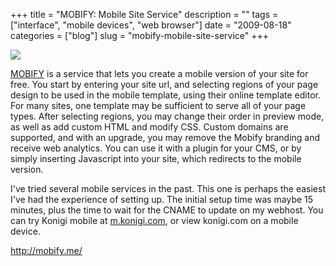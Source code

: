 +++
title = "MOBIFY: Mobile Site Service"
description = ""
tags = ["interface", "mobile devices", "web browser"]
date = "2009-08-18"
categories = ["blog"]
slug = "mobify-mobile-site-service"
+++



  <div class="notebook-screenshot"><a href="http://mobify.me/"><img src="/media/bluga/wt4a8aa8ef98434.jpg"/></a></div><p><a href="http://mobify.me/">MOBIFY</a> is a service that lets you create a mobile version of your site for free.  You start by entering your site url, and selecting regions of your page design to be used in the mobile template, using their online template editor. For many sites, one template may be sufficient to serve all of your page types. After selecting regions, you may change their order in preview mode, as well as add custom HTML and modify CSS. Custom domains are supported, and with an upgrade, you may remove the Mobify branding and receive web analytics. You can use it with a plugin for your CMS, or by simply inserting Javascript into your site, which redirects to the mobile version.</p>
<p>I've tried several mobile services in the past. This one is perhaps the easiest I've had the experience of setting up. The initial setup time was maybe 15 minutes, plus the time to wait for the CNAME to update on my webhost. You can try Konigi mobile at <a href="http://m.konigi.com/">m.konigi.com</a>, or view konigi.com on a mobile device.</p>
    
  <a href="http://mobify.me/">http://mobify.me/</a>
